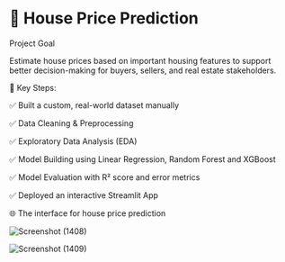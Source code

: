 # 🏡 House Price Prediction

Project Goal


Estimate house prices based on important housing features to support better decision-making for buyers, sellers, and real estate stakeholders.

📌 Key Steps:

 ✅ Built a custom, real-world dataset manually

 ✅ Data Cleaning & Preprocessing

 ✅ Exploratory Data Analysis (EDA)

 ✅ Model Building using Linear Regression, Random Forest and XGBoost

 ✅ Model Evaluation with R² score and error metrics

 ✅ Deployed an interactive Streamlit App






🌐  The interface for house price prediction 

![Screenshot (1408)](https://github.com/user-attachments/assets/38606866-60ee-4768-b9c2-2df77a31676e)

![Screenshot (1409)](https://github.com/user-attachments/assets/6698ab16-8b12-4993-869e-d66dc99ce46a)

